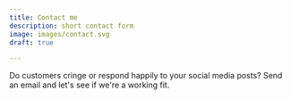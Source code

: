 ```yaml
---
title: Contact me
description: short contact form
image: images/contact.svg
draft: true

---
```

Do customers cringe or respond happily to your social media posts? Send an email and let's see if we're a working fit.